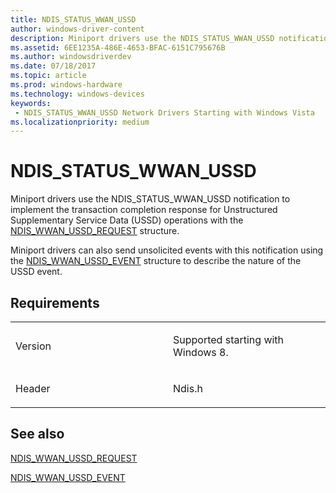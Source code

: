 ```yaml
---
title: NDIS_STATUS_WWAN_USSD
author: windows-driver-content
description: Miniport drivers use the NDIS_STATUS_WWAN_USSD notification to implement the transaction completion response for Unstructured Supplementary Service Data (USSD) operations with the NDIS_WWAN_USSD_REQUEST structure.Miniport drivers can also send unsolicited events with this notification using the NDIS_WWAN_USSD_EVENT structure to describe the nature of the USSD event.
ms.assetid: 6EE1235A-486E-4653-BFAC-6151C795676B
ms.author: windowsdriverdev 
ms.date: 07/18/2017 
ms.topic: article 
ms.prod: windows-hardware 
ms.technology: windows-devices 
keywords:
 - NDIS_STATUS_WWAN_USSD Network Drivers Starting with Windows Vista
ms.localizationpriority: medium
---
```


# NDIS\_STATUS\_WWAN\_USSD


Miniport drivers use the NDIS\_STATUS\_WWAN\_USSD notification to implement the transaction completion response for Unstructured Supplementary Service Data (USSD) operations with the [NDIS\_WWAN\_USSD\_REQUEST](https://msdn.microsoft.com/library/windows/hardware/hh439846) structure.

Miniport drivers can also send unsolicited events with this notification using the [NDIS\_WWAN\_USSD\_EVENT](https://msdn.microsoft.com/library/windows/hardware/hh439844) structure to describe the nature of the USSD event.

Requirements
------------

<table>
<colgroup>
<col width="50%" />
<col width="50%" />
</colgroup>
<tbody>
<tr class="odd">
<td><p>Version</p></td>
<td><p>Supported starting with Windows 8.</p></td>
</tr>
<tr class="even">
<td><p>Header</p></td>
<td>Ndis.h</td>
</tr>
</tbody>
</table>

## See also


[NDIS\_WWAN\_USSD\_REQUEST](https://msdn.microsoft.com/library/windows/hardware/hh439846)

[NDIS\_WWAN\_USSD\_EVENT](https://msdn.microsoft.com/library/windows/hardware/hh439844)

 

 




